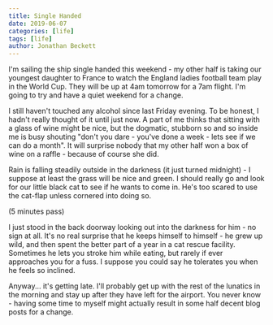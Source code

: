 ```yaml
---
title: Single Handed
date: 2019-06-07
categories: [life]
tags: [life]
author: Jonathan Beckett
---
```


I'm sailing the ship single handed this weekend - my other half is taking our youngest daughter to France to watch the England ladies football team play in the World Cup. They will be up at 4am tomorrow for a 7am flight. I'm going to try and have a quiet weekend for a change.

I still haven't touched any alcohol since last Friday evening. To be honest, I hadn't really thought of it until just now. A part of me thinks that sitting with a glass of wine might be nice, but the dogmatic, stubborn so and so inside me is busy shouting "don't you dare - you've done a week - lets see if we can do a month". It will surprise nobody that my other half won a box of wine on a raffle - because of course she did.

Rain is falling steadily outside in the darkness (it just turned midnight) - I suppose at least the grass will be nice and green. I should really go and look for our little black cat to see if he wants to come in. He's too scared to use the cat-flap unless cornered into doing so.

(5 minutes pass)

I just stood in the back doorway looking out into the darkness for him - no sign at all. It's no real surprise that he keeps himself to himself - he grew up wild, and then spent the better part of a year in a cat rescue facility. Sometimes he lets you stroke him while eating, but rarely if ever approaches you for a fuss. I suppose you could say he tolerates you when he feels so inclined.

Anyway... it's getting late. I'll probably get up with the rest of the lunatics in the morning and stay up after they have left for the airport. You never know - having some time to myself might actually result in some half decent blog posts for a change.